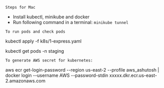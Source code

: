 `Steps for Mac`

- Install kubectl, minikube and docker
- Run following command in a terminal: 
  `minikube tunnel`

`To run pods and check pods`

kubectl apply -f k8s/1-express.yaml   

kubectl get pods -n staging 

`To generate AWS secret for kubernetes:`

aws ecr get-login-password --region us-east-2 --profile aws_ashutosh | docker login --username AWS --password-stdin xxxxx.dkr.ecr.us-east-2.amazonaws.com